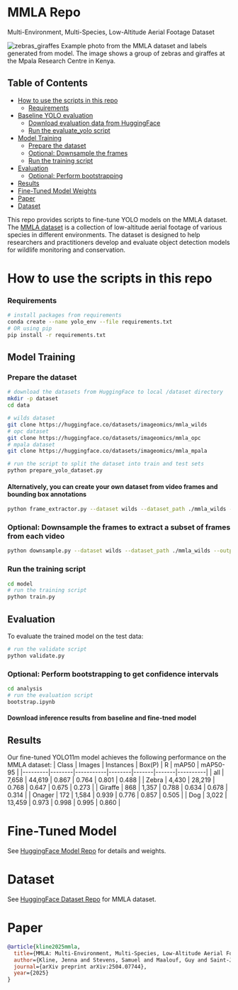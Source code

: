 # MMLA Repo
Multi-Environment, Multi-Species, Low-Altitude Aerial Footage Dataset

![zebras_giraffes](vizualizations/location_1_session_5_DJI_0211_partition_1_DJI_0211_002590.jpg)
Example photo from the MMLA dataset and labels generated from model. The image shows a group of zebras and giraffes at the Mpala Research Centre in Kenya. 
## Table of Contents
  - [How to use the scripts in this repo](#how-to-use-the-scripts-in-this-repo)
    - [Requirements](#requirements)
  - [Baseline YOLO evaluation](#baseline-yolo-evaluation)
    - [Download evaluation data from HuggingFace](#download-evaluation-data-from-huggingface)
    - [Run the evaluate_yolo script](#run-the-evaluate_yolo-script)
  - [Model Training](#model-training)
    - [Prepare the dataset](#prepare-the-dataset)
    - [Optional: Downsample the frames](#optional-downsample-the-frames)
    - [Run the training script](#run-the-training-script)
  - [Evaluation](#evaluation)
    - [Optional: Perform bootstrapping](#optional-perform-bootstrapping)
  - [Results](#results)
  - [Fine-Tuned Model Weights](#fine-tuned-model)
  - [Paper](#paper)
  - [Dataset](#dataset)

This repo provides scripts to fine-tune YOLO models on the MMLA dataset. The [MMLA dataset](https://huggingface.co/collections/imageomics/wildwing-67f572d3ba17fca922c80182) is a collection of low-altitude aerial footage of various species in different environments. The dataset is designed to help researchers and practitioners develop and evaluate object detection models for wildlife monitoring and conservation.


# How to use the scripts in this repo

### Requirements
```bash
# install packages from requirements
conda create --name yolo_env --file requirements.txt
# OR using pip
pip install -r requirements.txt
```

## Model Training

### Prepare the dataset
```bash
# download the datasets from HuggingFace to local /dataset directory 
mkdir -p dataset
cd data

# wilds dataset
git clone https://huggingface.co/datasets/imageomics/mmla_wilds
# opc dataset
git clone https://huggingface.co/datasets/imageomics/mmla_opc
# mpala dataset
git clone https://huggingface.co/datasets/imageomics/mmla_mpala

# run the script to split the dataset into train and test sets
python prepare_yolo_dataset.py

```

#### Alternatively, you can create your own dataset from video frames and bounding box annotations
```bash
python frame_extractor.py --dataset wilds --dataset_path ./mmla_wilds --output_dir ./wildwing_wilds

```
### Optional: Downsample the frames to extract a subset of frames from each video
```bash
python downsample.py --dataset wilds --dataset_path ./mmla_wilds --output_dir ./mmla_wilds --downsample_rate 0.1
```

### Run the training script
```bash
cd model
# run the training script
python train.py
```

## Evaluation
To evaluate the trained model on the test data:
```bash
# run the validate script
python validate.py 
```

### Optional: Perform bootstrapping to get confidence intervals
```bash
cd analysis
# run the evaluation script
bootstrap.ipynb
```
#### Download inference results from baseline and fine-tned model 

## Results
Our fine-tuned YOLO11m model achieves the following performance on the MMLA dataset:
| Class   | Images | Instances | Box(P) | R     | mAP50 | mAP50-95 |
|---------|--------|-----------|--------|-------|-------|----------|
| all     | 7,658  | 44,619    | 0.867  | 0.764 | 0.801 | 0.488    |
| Zebra   | 4,430  | 28,219    | 0.768  | 0.647 | 0.675 | 0.273    |
| Giraffe | 868    | 1,357     | 0.788  | 0.634 | 0.678 | 0.314    |
| Onager  | 172    | 1,584     | 0.939  | 0.776 | 0.857 | 0.505    |
| Dog     | 3,022  | 13,459    | 0.973  | 0.998 | 0.995 | 0.860    |


# Fine-Tuned Model
See [HuggingFace Model Repo](https://huggingface.co/imageomics/mmla) for details and weights.

# Dataset
See [HuggingFace Dataset Repo](https://huggingface.co/collections/imageomics/wildwing-67f572d3ba17fca922c80182) for MMLA dataset.

# Paper
```bibtex
@article{kline2025mmla,
  title={MMLA: Multi-Environment, Multi-Species, Low-Altitude Aerial Footage Dataset},
  author={Kline, Jenna and Stevens, Samuel and Maalouf, Guy and Saint-Jean, Camille Rondeau and Ngoc, Dat Nguyen and Mirmehdi, Majid and Guerin, David and Burghardt, Tilo and Pastucha, Elzbieta and Costelloe, Blair and others},
  journal={arXiv preprint arXiv:2504.07744},
  year={2025}
}
```
